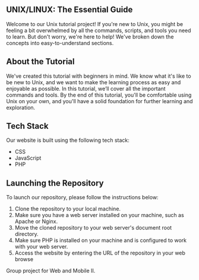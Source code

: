 ## UNIX/LINUX: The Essential Guide 

Welcome to our Unix tutorial project! If you're new to Unix, you might be feeling a bit overwhelmed by all the commands, scripts, and tools you need to learn. But don't worry, we're here to help! We've broken down the concepts into easy-to-understand sections.

## About the Tutorial

We've created this tutorial with beginners in mind. We know what it's like to be new to Unix, and we want to make the learning process as easy and enjoyable as possible. In this tutorial, we’ll cover all the important commands and tools. By the end of this tutorial, you'll be comfortable using Unix on your own, and you'll have a solid foundation for further learning and exploration.

## Tech Stack

Our website is built using the following tech stack:

* CSS
* JavaScript
* PHP

## Launching the Repository

To launch our repository, please follow the instructions below:

1. Clone the repository to your local machine.
2. Make sure you have a web server installed on your machine, such as Apache or Nginx.
3. Move the cloned repository to your web server's document root directory.
4. Make sure PHP is installed on your machine and is configured to work with your web server.
5. Access the website by entering the URL of the repository in your web browse

Group project for Web and Mobile II.
